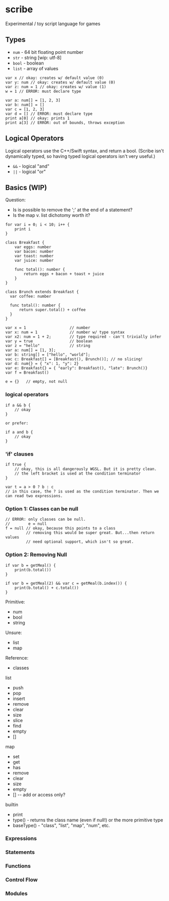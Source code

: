 # scribe

Experimental / toy script language for games

## Types

* `num` - 64 bit floating point number
* `str` - string [wip: utf-8]
* `bool` - boolean
* `list` - array of values

```
var x // okay: creates w/ default value (0)
var y: num // okay: creates w/ default value (0)
var z: num = 1 // okay: creates w/ value (1)
w = 1 // ERROR: must declare type
```

```
var a: num[] = [1, 2, 3]
var b: num[] = []
var c = [1, 2, 3]
var d = [] // ERROR: must declare type
print a[0] // okay: prints 1
print a[3] // ERROR: out of bounds, throws exception
```

## Logical Operators

Logical operators use the C++/Swift syntax, and return
a bool. (Scribe isn't dynamically typed, so having typed
logical operators isn't very useful.)

* `&&` - logical "and"
* `||` - logical "or"

## Basics (WIP)

Question:

* Is is possible to remove the ';' at the end of a statement?
* Is the map v. list dichotomy worth it?

```
for var i = 0; i < 10; i++ {
    print i
}
```

```
class Breakfast {
    var eggs: number
    var bacon: number
    var toast: number
    var juice: number

    func total(): number {
        return eggs + bacon + toast + juice
    }
}

class Brunch extends Breakfast {
  var coffee: number

  func total(): number {
      return super.total() + coffee
  }
}

var x = 1                   // number
var x: num = 1              // number w/ type syntax
var x2: num = 1 + 2;        // type required - can't trivially infer
var y = true                // boolean
var z = "hello"             // string
var a: num[] = [1, 3];
var b: string[] = ["hello", "world"];
vac c: Breakfast[] = [Breakfast(), Brunch()]; // no slicing!
var d: num{} = { "x": 1, "y": 2}
var e: Breakfast{} = { "early": Breakfast(), "late": Brunch()}
var f = Breakfast()

e = {}   // empty, not null
```

### logical operators

```
if a && b {
	// okay
}

or prefer:

if a and b {
	// okay
}
```

### 'if' clauses

```
if true {
    // okay, this is all dangerously WGSL. But it is pretty clean.
    // the left bracket is used at the condition terminator
}

var t = a > 0 ? b : c
// in this case, the ? is used as the condition terminator. Then we can read two expressions.
```

### Option 1: Classes can be null

```
// ERROR: only classes can be null.
//        e = null
f = null // okay, because this points to a class
         // removing this would be super great. But...then return values
         // need optional support, which isn't so great.
```

### Option 2: Removing Null

```
if var b = getMeal() {
    print(b.total())
}

if var b = getMeal(2) && var c = getMeal(b.index()) {
    print(b.total() + c.total())
}
```

Primitive:

* num
* bool
* string

Unsure:

* list
* map

Reference:

* classes

list

* push
* pop
* insert
* remove
* clear
* size
* slice
* find
* empty
* []

map

* set
* get
* has
* remove
* clear
* size
* empty
* [] -- add or access only?

builtin

* print
* type() - returns the class name (even if null!) or the more primitive type
* baseType() - "class", "list", "map", "num", etc.

### Expressions

### Statements

### Functions

### Control Flow

### Modules

